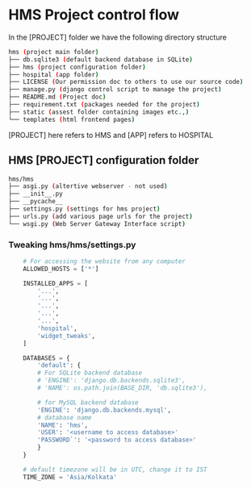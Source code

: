 # HMS Project control flow


In the [PROJECT] folder we have the following directory structure

```bash
hms (project main folder)
├── db.sqlite3 (default backend database in SQLite)
├── hms (project configuration folder)
├── hospital (app folder)
├── LICENSE (Our permission doc to others to use our source code)
├── manage.py (django control script to manage the project)
├── README.md (Project doc)
├── requirement.txt (packages needed for the project)
├── static (assest folder containing images etc.,)
└── templates (html frontend pages)
```

[PROJECT] here refers to HMS and [APP] refers to HOSPITAL

## HMS [PROJECT] configuration folder

```bash
hms/hms
├── asgi.py (altertive webserver - not used)
├── __init__.py
├── __pycache__
├── settings.py (settings for hms project)
├── urls.py (add various page urls for the project)
└── wsgi.py (Web Server Gateway Interface script)
```

### Tweaking hms/hms/settings.py

```python
	# For accessing the website from any computer
	ALLOWED_HOSTS = ['*']

	INSTALLED_APPS = [
	    '...',
	    '...',
	    '...',
	    '...',
	    '...',
	    'hospital',
	    'widget_tweaks',
	]

	DATABASES = {
	    'default': {
		# For SQLite backend database
		# 'ENGINE': 'django.db.backends.sqlite3',
		# 'NAME': os.path.join(BASE_DIR, 'db.sqlite3'),

		# for MySQL backend database
		'ENGINE': 'django.db.backends.mysql',
		# database name
		'NAME': 'hms',
		'USER': '<username to access database>'
		'PASSWORD`': '<password to access database>'
	    }
	}

	# default timezone will be in UTC, change it to IST
	TIME_ZONE = 'Asia/Kolkata'

```
